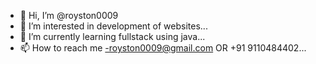 - 👋 Hi, I’m @royston0009
- 👀 I’m interested in development of websites...
- 🌱 I’m currently learning fullstack using java...
- 📫 How to reach me -royston0009@gmail.com OR +91 9110484402...

<!---
royston0009/royston0009 is a ✨ special ✨ repository because its `README.md` (this file) appears on your GitHub profile.
You can click the Preview link to take a look at your changes.
--->
